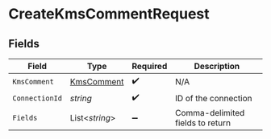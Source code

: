 # CreateKmsCommentRequest


## Fields

| Field                                               | Type                                                | Required                                            | Description                                         |
| --------------------------------------------------- | --------------------------------------------------- | --------------------------------------------------- | --------------------------------------------------- |
| `KmsComment`                                        | [KmsComment](../../Models/Components/KmsComment.md) | :heavy_check_mark:                                  | N/A                                                 |
| `ConnectionId`                                      | *string*                                            | :heavy_check_mark:                                  | ID of the connection                                |
| `Fields`                                            | List<*string*>                                      | :heavy_minus_sign:                                  | Comma-delimited fields to return                    |